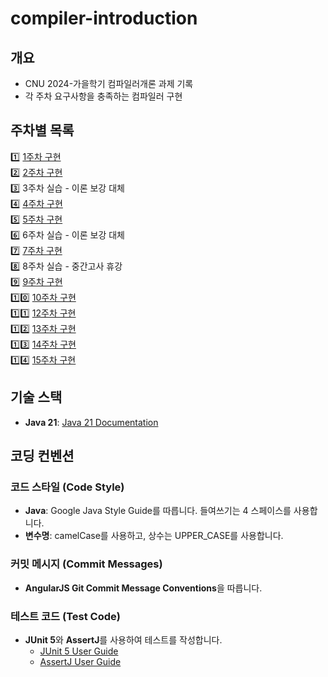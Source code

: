 # compiler-introduction

## 개요
- CNU 2024-가을학기 컴파일러개론 과제 기록
- 각 주차 요구사항을 충족하는 컴파일러 구현

## 주차별 목록
1️⃣ [1주차 구현](https://github.com/cussle/compiler-introduction/tree/main/week1)<br>
2️⃣ [2주차 구현](https://github.com/cussle/compiler-introduction/tree/main/week2)<br>
3️⃣ 3주차 실습 - 이론 보강 대체<br>
4️⃣ [4주차 구현](https://github.com/cussle/compiler-introduction/tree/main/week4)<br>
5️⃣ [5주차 구현](https://github.com/cussle/compiler-introduction/tree/main/week5)<br>
6️⃣ 6주차 실습 - 이론 보강 대체<br>
7️⃣ [7주차 구현](https://github.com/cussle/compiler-introduction/tree/main/week7)<br>
8️⃣ 8주차 실습 - 중간고사 휴강<br>
9️⃣ [9주차 구현](https://github.com/cussle/compiler-introduction/tree/main/week9)<br>
1️⃣0️⃣ [10주차 구현](https://github.com/cussle/compiler-introduction/tree/main/week10)<br>
1️⃣1️⃣ [12주차 구현](https://github.com/cussle/compiler-introduction/tree/main/week12)<br>
1️⃣2️⃣ [13주차 구현](https://github.com/cussle/compiler-introduction/tree/main/week13)<br>
1️⃣3️⃣ [14주차 구현](https://github.com/cussle/compiler-introduction/tree/main/week14)<br>
1️⃣4️⃣ [15주차 구현](https://github.com/cussle/compiler-introduction/tree/main/week15)<br>

## 기술 스택
- **Java 21**: [Java 21 Documentation](https://docs.oracle.com/en/java/javase/21/)

## 코딩 컨벤션

### 코드 스타일 (Code Style)
- **Java**: Google Java Style Guide를 따릅니다. 들여쓰기는 4 스페이스를 사용합니다.
- **변수명**: camelCase를 사용하고, 상수는 UPPER_CASE를 사용합니다.

### 커밋 메시지 (Commit Messages)
- **AngularJS Git Commit Message Conventions**을 따릅니다.

### 테스트 코드 (Test Code)
- **JUnit 5**와 **AssertJ**를 사용하여 테스트를 작성합니다.
  - [JUnit 5 User Guide](https://junit.org/junit5/docs/current/user-guide/)
  - [AssertJ User Guide](https://assertj.github.io/doc/)

